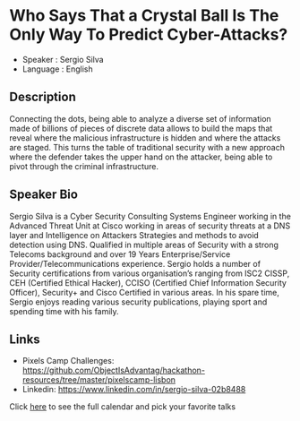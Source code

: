Who Says That a Crystal Ball Is The Only Way To Predict Cyber-Attacks?
========================

* Speaker   : Sergio Silva
* Language  : English

Description
-----------

Connecting the dots, being able to analyze a diverse set of information made of billions of pieces of discrete data allows to build the maps that reveal where the malicious infrastructure is hidden and where the attacks are staged. This turns the table of traditional security with a new approach where the defender takes the upper hand on the attacker, being able to pivot through the criminal infrastructure.

Speaker Bio
-----------

Sergio Silva is a Cyber Security Consulting Systems Engineer working in the Advanced Threat Unit at Cisco working in areas of security threats at a DNS layer and Intelligence on Attackers Strategies and methods to avoid detection using DNS.
Qualified in multiple areas of Security with a strong Telecoms background and over 19 Years Enterprise/Service Provider/Telecommunications experience. Sergio holds a number of Security certifications from various organisation’s ranging from ISC2 CISSP, CEH (Certified Ethical Hacker), CCISO (Certified Chief Information Security Officer), Security+ and Cisco Certified in various areas. In his spare time, Sergio enjoys reading various security publications, playing sport and spending time with his family.

Links
-----

* Pixels Camp Challenges: https://github.com/ObjectIsAdvantag/hackathon-resources/tree/master/pixelscamp-lisbon
* Linkedin: https://www.linkedin.com/in/sergio-silva-02b8488

Click [here][1] to see the full calendar and pick your favorite talks

[1]: https://pixels.camp/schedule/
